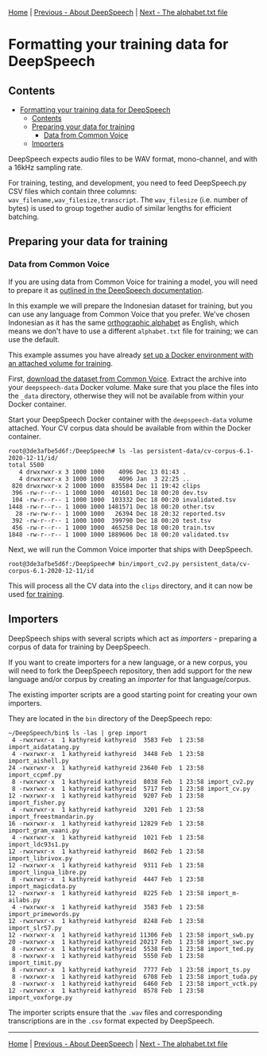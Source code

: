 [Home](README.md) | [Previous - About DeepSpeech](DEEPSPEECH.md) | [Next - The alphabet.txt file](ALPHABET.md)

# Formatting your training data for DeepSpeech

## Contents

- [Formatting your training data for DeepSpeech](#formatting-your-training-data-for-deepspeech)
  * [Contents](#contents)
  * [Preparing your data for training](#preparing-your-data-for-training)
    + [Data from Common Voice](#data-from-common-voice)
  * [Importers](#importers)
  
DeepSpeech expects audio files to be WAV format, mono-channel, and with a 16kHz sampling rate.

For training, testing, and development, you need to feed DeepSpeech.py CSV files which contain three columns: `wav_filename,wav_filesize,transcript`. The `wav_filesize` (i.e. number of bytes) is used to group together audio of similar lengths for efficient batching.

## Preparing your data for training

### Data from Common Voice

If you are using data from Common Voice for training a model, you will need to prepare it as [outlined in the DeepSpeech documentation](https://deepspeech.readthedocs.io/en/master/TRAINING.html#common-voice-training-data).

In this example we will prepare the Indonesian dataset for training, but you can use any language from Common Voice that you prefer. We've chosen Indonesian as it has the same [orthographic alphabet](ALPHABET.md) as English, which means we don't have to use a different `alphabet.txt` file for training; we can use the default.

This example assumes you have already [set up a Docker environment with an attached volume for training](TRAINING.md).

First, [download the dataset from Common Voice](https://commonvoice.mozilla.org/en/datasets). Extract the archive into your `deepspeech-data` Docker volume. Make sure that you place the files into the `_data` directory, otherwise they will not be available from within your Docker container.

Start your DeepSpeech Docker container with the `deepspeech-data` volume attached. Your CV corpus data should be available from within the Docker container.

 ```
 root@3de3afbe5d6f:/DeepSpeech# ls -las persistent-data/cv-corpus-6.1-2020-12-11/id/
 total 5500
    4 drwxrwxr-x 3 1000 1000    4096 Dec 13 01:43 .
    4 drwxrwxr-x 3 1000 1000    4096 Jan  3 22:25 ..
  820 drwxrwxr-x 2 1000 1000  835584 Dec 11 19:42 clips
  396 -rw-r--r-- 1 1000 1000  401601 Dec 18 00:20 dev.tsv
  104 -rw-r--r-- 1 1000 1000  103332 Dec 18 00:20 invalidated.tsv
 1448 -rw-r--r-- 1 1000 1000 1481571 Dec 18 00:20 other.tsv
   28 -rw-rw-r-- 1 1000 1000   26394 Dec 18 20:32 reported.tsv
  392 -rw-r--r-- 1 1000 1000  399790 Dec 18 00:20 test.tsv
  456 -rw-r--r-- 1 1000 1000  465258 Dec 18 00:20 train.tsv
 1848 -rw-r--r-- 1 1000 1000 1889606 Dec 18 00:20 validated.tsv
```

Next, we will run the Common Voice importer that ships with DeepSpeech.

```
root@3de3afbe5d6f:/DeepSpeech# bin/import_cv2.py persistent_data/cv-corpus-6.1-2020-12-11/id
```

This will process all the CV data into the `clips` directory, and it can now be used [for training](TRAINING.md).

## Importers

DeepSpeech ships with several scripts which act as _importers_ - preparing a corpus of data for training by DeepSpeech.

If you want to create importers for a new language, or a new corpus, you will need to fork the DeepSpeech repository, then add support for the new language and/or corpus by creating an _importer_ for that language/corpus.

The existing importer scripts are a good starting point for creating your own importers.

They are located in the `bin` directory of the DeepSpeech repo:

```
~/DeepSpeech/bin$ ls -las | grep import
 4 -rwxrwxr-x  1 kathyreid kathyreid  3583 Feb  1 23:58 import_aidatatang.py
 4 -rwxrwxr-x  1 kathyreid kathyreid  3448 Feb  1 23:58 import_aishell.py
24 -rwxrwxr-x  1 kathyreid kathyreid 23640 Feb  1 23:58 import_ccpmf.py
 8 -rwxrwxr-x  1 kathyreid kathyreid  8038 Feb  1 23:58 import_cv2.py
 8 -rwxrwxr-x  1 kathyreid kathyreid  5717 Feb  1 23:58 import_cv.py
12 -rwxrwxr-x  1 kathyreid kathyreid  9207 Feb  1 23:58 import_fisher.py
 4 -rwxrwxr-x  1 kathyreid kathyreid  3201 Feb  1 23:58 import_freestmandarin.py
16 -rwxrwxr-x  1 kathyreid kathyreid 12829 Feb  1 23:58 import_gram_vaani.py
 4 -rwxrwxr-x  1 kathyreid kathyreid  1021 Feb  1 23:58 import_ldc93s1.py
12 -rwxrwxr-x  1 kathyreid kathyreid  8602 Feb  1 23:58 import_librivox.py
12 -rwxrwxr-x  1 kathyreid kathyreid  9311 Feb  1 23:58 import_lingua_libre.py
 8 -rwxrwxr-x  1 kathyreid kathyreid  4447 Feb  1 23:58 import_magicdata.py
12 -rwxrwxr-x  1 kathyreid kathyreid  8225 Feb  1 23:58 import_m-ailabs.py
 4 -rwxrwxr-x  1 kathyreid kathyreid  3583 Feb  1 23:58 import_primewords.py
12 -rwxrwxr-x  1 kathyreid kathyreid  8248 Feb  1 23:58 import_slr57.py
12 -rwxrwxr-x  1 kathyreid kathyreid 11306 Feb  1 23:58 import_swb.py
20 -rwxrwxr-x  1 kathyreid kathyreid 20217 Feb  1 23:58 import_swc.py
 8 -rwxrwxr-x  1 kathyreid kathyreid  5538 Feb  1 23:58 import_ted.py
 8 -rwxrwxr-x  1 kathyreid kathyreid  5550 Feb  1 23:58 import_timit.py
 8 -rwxrwxr-x  1 kathyreid kathyreid  7777 Feb  1 23:58 import_ts.py
 8 -rwxrwxr-x  1 kathyreid kathyreid  6708 Feb  1 23:58 import_tuda.py
 8 -rwxrwxr-x  1 kathyreid kathyreid  6460 Feb  1 23:58 import_vctk.py
12 -rwxrwxr-x  1 kathyreid kathyreid  8578 Feb  1 23:58 import_voxforge.py
```

The importer scripts ensure that the `.wav` files and corresponding transcriptions are in the `.csv` format expected by DeepSpeech.

---

[Home](README.md) | [Previous - About DeepSpeech](DEEPSPEECH.md) | [Next - The alphabet.txt file](ALPHABET.md)
